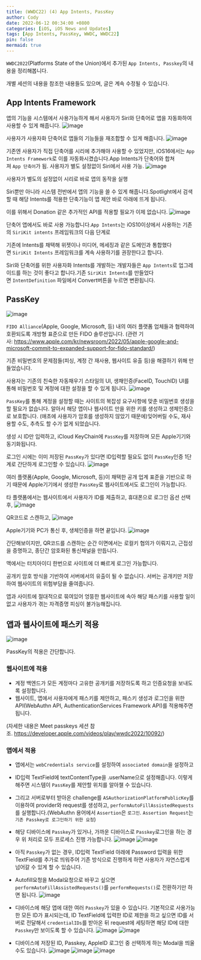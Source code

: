 ```yaml
---
title: (WWDC22) (4) App Intents, PassKey
author: Cody
date: 2022-06-12 00:34:00 +0800
categories: [iOS, iOS News and Updates]
tags: [App Intents, PassKey, WWDC, WWDC22]
pin: false
mermaid: true
---
```

`WWDC2022`(Platforms State of the Union)에서 추가된 `App Intents, Passkey`의 내용을 정리해봅니다.

개별 세션의 내용을 참조한 내용들도 있으며, 글은 계속 수정될 수 있습니다.

## App Intents Framework

앱의 기능을 시스템에서 사용가능하게 해서 사용자가 Siri와 단축어로 앱을 자동화하여 사용할 수 있게 해줍니다.
![image](https://github.com/swiftycody/swiftycody.github.io/assets/9062513/d46ef205-4dd4-4740-b40c-7b5c08ee944e)

사용자가 사용자화 단축어로 앱들의 기능들을 재조합할 수 있게 해줍니다.
![image](https://github.com/swiftycody/swiftycody.github.io/assets/9062513/9dfbbea2-a4c4-49c6-b738-0abd5b04d41d)

기존엔 사용자가 직접 단축어를 시리에 추가해야 사용할 수 있었지만, iOS16에서는 `App Intents Framework`로 이를 자동화시켰습니다.App Intents가 단축어와 합쳐져 `App 단축어`가 됨. 사용자가 별도 설정없이 Siri에서 사용 가능.
![image](https://github.com/swiftycody/swiftycody.github.io/assets/9062513/ada5a1ab-b3c6-4576-a0e5-ca0568ee599b)

사용자가 별도의 설정없이 시리로 바로 앱의 동작을 실행

Siri뿐만 아니라 시스템 전반에서 앱의 기능을 쓸 수 있게 해줍니다.Spotlight에서 검색할 때 해당 Intents를 적용한 단축기능이 앱 제안 바로 아래에 뜨게 됩니다.

이를 위해서 Donation 같은 추가적인 API를 적용할 필요가 이제 없습니다.
![image](https://github.com/swiftycody/swiftycody.github.io/assets/9062513/aa7a1ae1-cb87-4a6b-bd5b-ddfad5ee22ed)

단축어 앱에서도 바로 사용 가능합니다.`App Intents`는 iOS10이상에서 사용하는 기존의 `SiriKit intents` 프레임워크의 다음 단계로

기존에 Intents를 채택해 위젯이나 미디어, 메세징과 같은 도메인과 통합했다면 `SiriKit Intents` 프레임워크를 계속 사용하기를 권장한다고 합니다.

Siri와 단축어를 위한 사용자화 Intents를 개발하는 개발자들은 `App Intents`로 업그레이드를 하는 것이 좋다고 합니다.기존 `SiriKit Intents`를 만들었다면 `IntentDefinition` 파일에서 Convert버튼을 누르면 변환됩니다.

## PassKey
![image](https://github.com/swiftycody/swiftycody.github.io/assets/9062513/ebac5c0a-bb74-4333-a42a-452b3ebebf4f)

`FIDO Alliance`(Apple, Google, Microsoft, 등) 내의 여러 플랫폼 업체들과 협력하여 호환되도록 개방형 표준으로 만든 FIDO 솔루션입니다.
(관련 기사: https://www.apple.com/kr/newsroom/2022/05/apple-google-and-microsoft-commit-to-expanded-support-for-fido-standard/)

기존 비밀번호의 문제점들(피싱, 계정 간 재사용, 웹사이트 유출 등)을 해결하기 위해 만들었습니다.

사용자는 기존의 친숙한 자동채우기 스타일의 UI, 생채인증(FaceID, TouchID) UI를 통해 비밀번호 및 계정에 대한 설정을 할 수 있게 됩니다.
![image](https://github.com/swiftycody/swiftycody.github.io/assets/9062513/5ca6a172-8d63-45ca-9730-99576b128466)

`PassKey`를 통해 계정을 설정할 때는 사이트의 복잡성 요구사항에 맞춘 비밀번호 생성을 할 필요가 없습니다. 알아서 해당 앱이나 웹사이트 만을 위한 키를 생성하고 생체인증으로 보호합니다. (애초에 사용자가 암호를 생성하지 않았기 때문에)잊어버릴 수도, 재사용할 수도, 추측도 할 수가 없게 되었습니다.

생성 시 ID만 입력하고, iCloud KeyChain에 `PassKey`를 저장하며 모든 Apple기기와 동기화됩니다.

로그인 시에는 이미 저장된 `PassKey`가 있다면 ID입력할 필요도 없이 `PassKey`인증 1단계로 간단하게 로그인할 수 있습니다.
![image](https://github.com/swiftycody/swiftycody.github.io/assets/9062513/12dd7649-2bb3-4467-bb30-64b962745dd4)

여러 플랫폼(Apple, Google, Microsoft, 등)이 채택한 공개 업계 표준을 기반으로 하기 때문에 Apple기기에서 생성한 `PassKey`로 웹사이트에서도 로그인이 가능합니다.

타 플랫폼에서는 웹사이트에서 사용자가 ID를 제출하고, 휴대폰으로 로그인 옵션 선택 후,
![image](https://github.com/swiftycody/swiftycody.github.io/assets/9062513/3beb8ccc-a5bd-46e8-ab7b-eb07b758d324)

QR코드로 스캔하고,
![image](https://github.com/swiftycody/swiftycody.github.io/assets/9062513/a53f19e4-cfb4-4e26-8bf1-a2cd07fb982e)

Apple기기와 PC가 통신 후, 생체인증을 하면 끝입니다.
![image](https://github.com/swiftycody/swiftycody.github.io/assets/9062513/ff92bbad-3f3d-43fa-a468-86364eaf5673)

간단해보이지만, QR코드를 스캔하는 순간 이면에서는 로컬키 협의가 이뤄지고, 근접성을 증명하고, 종단간 암호화된 통신채널을 만듭니다.

맥에서는 터치아이디 한번으로 사이트에 더 빠르게 로그인 가능합니다.

공개키 암호 방식을 기반하여 서버에서의 유출이 될 수 없습니다. 서버는 공개키만 저장하여 웹사이트의 위험부담을 줄여줍니다.

앱과 사이트에 절대적으로 묶여있어 엉뚱한 웹사이트에 속아 해당 패스키를 사용할 일이 없고 사용자가 겪는 자격증명 피싱이 불가능해집니다.

## 앱과 웹사이트에 패스키 적용
![image](https://github.com/swiftycody/swiftycody.github.io/assets/9062513/2a93f3d7-141b-4b8a-b865-591b50268d5f)

PassKey의 적용은 간단합니다.

### 웹사이트에 적용
- 계정 백엔드가 모든 계정마다 고유한 공개키를 저장하도록 하고 인증요청을 보내도록 설정합니다.
- 웹사이트, 앱에서 사용자에게 패스키를 제안하고, 패스키 생성과 로그인을 위한 API(WebAuthn API, AuthenticationServices Framework API)를 적용해주면 됩니다.

(자세한 내용은 Meet passkeys 세션 참조. https://developer.apple.com/videos/play/wwdc2022/10092/)

### 앱에서 적용
- 앱에서는 `webCredentials service`를 설정하여 `associated domain`을 설정하고
- ID입력 TextField에 textContentType을 .userName으로 설정해줍니다. 이렇게 해주면 시스템이 `PassKey`를 제안할 위치를 알아챌 수 있습니다.
- 그리고 서버로부터 받아온 challenge를 `ASAuthorizationPlatformPublicKey`를 이용하여 provider와 request를 생성하고, `performAutoFillAssistedRequests`를 실행합니다.(WebAuthn 용어에서 `Assertion`은 `로그인`. `Assertion Request`는 `기존 Passkey로 로그인하기 위한 요청`)
- 해당 디바이스에 `Passkey`가 있거나, 가까운 디바이스로 `Passkey`로그인을 하는 경우 위 처리로 모두 프로세스 진행 가능합니다.
![image](https://github.com/swiftycody/swiftycody.github.io/assets/9062513/b0e0a1a7-6ded-42f4-a527-b90d77f842de)
![image](https://github.com/swiftycody/swiftycody.github.io/assets/9062513/d6c779b0-9265-468b-b185-0c40a6c8ec32)

- 아직 `Passkey`가 없는 경우, ID입력 TextField 아래에 Password 입력을 위한 TextField를 추가로 띄워주어 기존 방식으로 진행하게 하면 사용자가 자연스럽게 넘어갈 수 있게 할 수 있습니다.
- Autofill요청을 Modal요청으로 바꾸고 싶으면 `performAutoFillAssistedRequests()`를 `performRequests()`로 전환하기만 하면 됩니다.
![image](https://github.com/swiftycody/swiftycody.github.io/assets/9062513/3b14aa03-2225-4881-aa5f-c18f6a444676)

- 디바이스에 해당 앱에 대한 여러 `Passkey`가 있을 수 있습니다. 기본적으로 사용가능한 모든 ID가 표시되는데, ID TextField에 입력한 ID로 제한을 하고 싶으면 ID를 서버로 전달해서 `credentialIDs`를 받아온 뒤 request에 세팅하면 해당 ID에 대한 `Passkey`만 보이도록 할 수 있습니다.
![image](https://github.com/swiftycody/swiftycody.github.io/assets/9062513/0b835004-b7bd-4e4c-9d9e-60c55b576cee)
![image](https://github.com/swiftycody/swiftycody.github.io/assets/9062513/830f4657-169b-45ca-9eca-bd021ae8e701)

- 디바이스에 저장된 ID, Passkey, AppleID 로그인 중 선택하게 하는 Modal을 띄울 수도 있습니다.
![image](https://github.com/swiftycody/swiftycody.github.io/assets/9062513/473525ba-8ce9-45d1-89ba-0fe90b2e827c)
![image](https://github.com/swiftycody/swiftycody.github.io/assets/9062513/cebccc7d-694f-40ad-a878-8d0ac7ca5472)
![image](https://github.com/swiftycody/swiftycody.github.io/assets/9062513/53471929-039f-4cc8-a497-ef402eef9fc6)